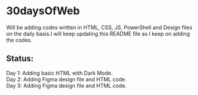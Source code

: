 # 30daysOfWeb

Will be adding codes written in HTML, CSS, JS, PowerShell and Design files on the daily basis.I will keep updating this README file as I keep on adding the codes.<br>
## Status: 
Day 1: Adding basic HTML with Dark Mode.<br>
Day 2: Adding Figma design file and HTML code.<br>
Day 3: Adding Figma design file and HTML code.
